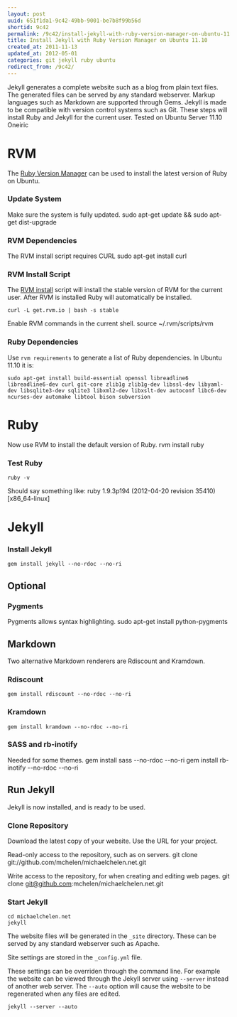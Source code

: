 ```yaml
---
layout: post
uuid: 651f1da1-9c42-49bb-9001-be7b8f99b56d
shortid: 9c42
permalink: /9c42/install-jekyll-with-ruby-version-manager-on-ubuntu-11.10
title: Install Jekyll with Ruby Version Manager on Ubuntu 11.10
created_at: 2011-11-13
updated_at: 2012-05-01
categories: git jekyll ruby ubuntu
redirect_from: /9c42/
---
```


Jekyll generates a complete website such as a blog from plain text files. The generated files can be served by any standard webserver. Markup languages such as Markdown are supported through Gems. Jekyll is made to be compatible with version control systems such as Git. These steps will install Ruby and Jekyll for the current user. Tested on Ubuntu Server 11.10 Oneiric

<!--more--> 

    
# RVM #
The [Ruby Version Manager](https://rvm.io/) can be used to install the latest version of Ruby on Ubuntu.


### Update System ###
Make sure the system is fully updated.
    sudo apt-get update && sudo apt-get dist-upgrade

### RVM Dependencies ###
The RVM install script requires CURL
    sudo apt-get install curl
### RVM Install Script ###
The [RVM install](https://rvm.io/rvm/install/) script will install the stable version of RVM for the current user. After RVM is installed Ruby will automatically be installed.

    curl -L get.rvm.io | bash -s stable


Enable RVM commands in the current shell.
    source ~/.rvm/scripts/rvm
    
    
### Ruby Dependencies ###
Use `rvm requirements` to generate a list of Ruby dependencies. In Ubuntu 11.10 it is:

    sudo apt-get install build-essential openssl libreadline6 libreadline6-dev curl git-core zlib1g zlib1g-dev libssl-dev libyaml-dev libsqlite3-dev sqlite3 libxml2-dev libxslt-dev autoconf libc6-dev ncurses-dev automake libtool bison subversion

# Ruby #
Now use RVM to install the default version of Ruby.
    rvm install ruby

### Test Ruby ###
    ruby -v
Should say something like:
ruby 1.9.3p194 (2012-04-20 revision 35410) [x86_64-linux]


# Jekyll #

### Install Jekyll ###
    gem install jekyll --no-rdoc --no-ri
  
## Optional ##

### Pygments ###
Pygments allows syntax highlighting.
    sudo apt-get install python-pygments

## Markdown ##
Two alternative Markdown renderers are Rdiscount and Kramdown.
### Rdiscount ###
    gem install rdiscount --no-rdoc --no-ri
    
### Kramdown ###
    gem install kramdown --no-rdoc --no-ri

### SASS and rb-inotify ###
Needed for some themes.
    gem install sass --no-rdoc --no-ri
    gem install rb-inotify --no-rdoc --no-ri


## Run Jekyll ##
Jekyll is now installed, and is ready to be used.

### Clone Repository ###
Download the latest copy of your website. Use the URL for your project.

Read-only access to the repository, such as on servers.
    git clone git://github.com/mchelen/michaelchelen.net.git


Write access to the repository, for when creating and editing web pages.
    git clone git@github.com:mchelen/michaelchelen.net.git

### Start Jekyll ###

    cd michaelchelen.net
    jekyll

The website files will be generated in the `_site` directory. These can be served by any standard webserver such as Apache.

Site settings are stored in the `_config.yml` file.

These settings can be overriden through the command line. For example the website can be viewed through the Jekyll server using `--server` instead of another web server. The `--auto` option will cause the website to be regenerated when any files are edited.

    jekyll --server --auto







